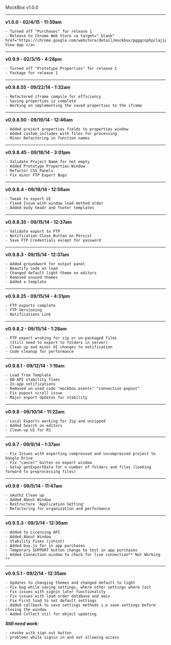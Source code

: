 MockBox v1.0.0

---------------------------------------
**v1.0.0 - 02/4/15 - 11:39am**


```
- Turned off "Purchases" for release 1
- Release to Chrome Web Store <a target="_blank" href="https://chrome.google.com/webstore/detail/mockbox/pgggcnphpclajipbdnnimhelglfjpgmn"> View App </a>

```

---------------------------------------
**v0.9.9 - 02/3/15 - 4:28pm**


```
- Turned off "Prototype Properties" for release 1
- Package for release 1

```
---------------------------------------
**v0.9.8.55 - 09/22/14 - 1:32am**


```
- Refactored iframe compile for efficiency
- Saving properties is complete
- Working on implementing the saved properties to the iframe

```
---------------------------------------
**v0.9.8.50 - 09/19/14 - 12:46am**


```
- Added project properties fields to properties window
- Added custom_includes with files for processing
- Minor Refactoring in function names

```
---------------------------------------
**v0.9.8.45 - 09/18/14 - 3:01pm**


```
- Validate Project Name for not empty
- Added Prototype Properties Window
- Refactor CSS Panels
- Fix minor FTP Export Bugs

```
---------------------------------------
**v0.9.8.4 - 09/18/14 - 12:56am**


```
- Tweak to export UI
- Fixed Issue with window load method order
- Added body headr and footer templates

```
---------------------------------------
**v0.9.8.35 - 09/15/14 - 12:37am**


```
- Validate export to FTP
- Notification Close Button on Persist
- Save FTP Credentials except for password

```
---------------------------------------
**v0.9.8.3 - 09/15/14 - 12:37am**


```
- Added groundwork for output panel
- Beautify code on load
- Changed default light theme on editors
- Removed unused themes
- Added a template

```
---------------------------------------
**v0.9.8.25 - 09/15/14 - 4:31pm**


```
- FTP exports complete
- FTP Versioning
- Notifications Link
```
---------------------------------------
**v0.9.8.2 - 09/15/14 - 1:28am**


```
- FTP export wroking for zip or un-packaged files
  (Still need to export to folders in server)
- Clean up and minor UI changes to notification
- Code cleanup for performance
```
---------------------------------------
**v0.9.8.1 - 09/12/14 - 1:19am**


```
- Load from Template
- DB API stability fixes
- In-app notifications
- Removed un-used code "mockbox.events" "connection popout"
- Fix popout scroll issue
- Major export Updates for stability
```
---------------------------------------
**v0.9.8 - 09/10/14 - 11:22am**


```
- Local Exports working for Zip and unzipped
- Added Search on editors
- Clean up UI for R1
```
---------------------------------------
**v0.9.7 - 09/9/14 - 1:37am**


```
- Fix Issues with exporting compressed and uncompressed project to Google Drive
- Fix "cancel" button on export window
- Setup getExportData for n number of folders and files (looking forward to preprocessing files)
```
---------------------------------------
**v0.9.6 - 09/5/14 - 11:47am**


```
- oAuth2 Clean up
- Added About Window
- Restructure 'Application Setting'
- Refactoring for organization and performance
```
---------------------------------------
**v0.9.5.3 - 09/3/14 - 12:36am**


```
- Added to Licensing API
- Added About Window
- Stability Fixes (jshint)
- Added buy.js for in app purchases
- Temporary SUPPORT button change to test in app purchases
- Added Connection window to check for live connection** Not Working **
```

---------------------------------------
**v0.9.5.1 - 09/2/14 - 12:35am**


```
- Updates to changing themes and changed default to light
- Fix bug while saving settings, where other settings where lost
- Fix issues with signin later functionality
- Fix issues with load order database and main
- Fix First load to set default settings
- Added callback to save settings methods i.e save settings before closing the window
- Added Collect util for object updating
```
***Still need work:*** 
```
- revoke with sign out button
- problems while signin in and not allowing access
```
